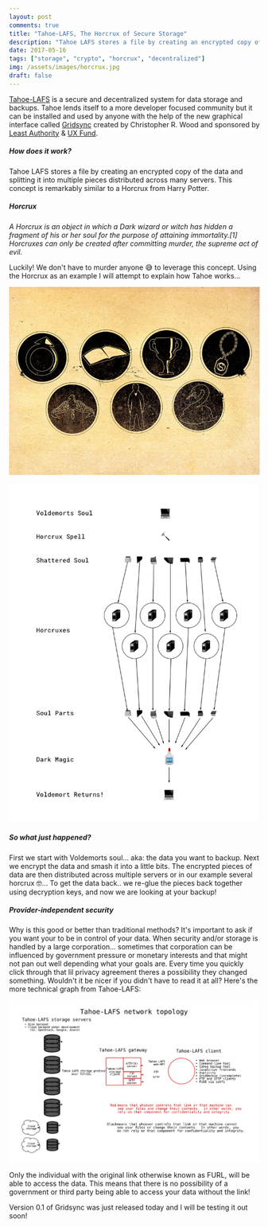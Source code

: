 ```yaml
---
layout: post
comments: true
title: "Tahoe-LAFS, The Horcrux of Secure Storage"
description: "Tahoe LAFS stores a file by creating an encrypted copy of the data and splitting it into multiple pieces distributed across many servers. This concept is remarkably similar to a Horcrux from Harry Potter."
date: 2017-05-16
tags: ["storage", "crypto", "horcrux", "decentralized"]
img: /assets/images/horcrux.jpg
draft: false
---
```

 [Tahoe-LAFS](https://tahoe-lafs.org/) is a secure and decentralized system for data storage and backups. Tahoe lends itself to a more developer focused community but it can be installed and used by anyone with the help of the new graphical interface called [Gridsync](https://github.com/gridsync/gridsync) created by Christopher R. Wood and sponsored by [Least Authority](https://leastauthority.com/) & [UX Fund](https://usable.tools/uxfund.html).

##### How does it work?

Tahoe LAFS stores a file by creating an encrypted copy of the data and splitting it into multiple pieces distributed across many servers. This concept is remarkably similar to a Horcrux from Harry Potter.

##### Horcrux

 _A Horcrux is an object in which a Dark wizard or witch has hidden a fragment of his or her soul for the purpose of attaining immortality.[1] Horcruxes can only be created after committing murder, the supreme act of evil._

 Luckily! We don't have to murder anyone 😅 to leverage this concept. Using the Horcrux as an example I will attempt to explain how Tahoe works...

 ![horcrux](/assets/images/horcrux.jpg)


![horcrux](/assets/images/voldemort.png)

##### So what just happened?

First we start with Voldemorts soul... aka: the data you want to backup. Next we encrypt the data and smash it into a little bits. The encrypted pieces of data are then distributed across multiple servers or in our example several horcrux 🤓... To get the data back.. we re-glue the pieces back together using decryption keys, and now we are looking at your backup!



##### Provider-independent security

Why is this good or better than traditional methods? It's important to ask if you want your to be in control of your data. When security and/or storage is handled by a large corporation... sometimes that corporation can be influenced by government pressure or monetary interests and that might not pan out well depending what your goals are. Every time you quickly click through that lil privacy agreement theres a possibility they changed something. Wouldn't it be nicer if you didn't have to read it at all?
Here's the more technical graph from Tahoe-LAFS:

![horcrux](/assets/images/technical-tahoe.jpg)


Only the individual with the original link otherwise known as FURL, will be able to access the data. This means that there is no possibility of a government or third party being able to access your data without the link!

Version 0.1 of Gridsync was just released today and I will be testing it out soon!
